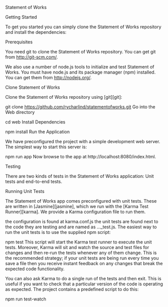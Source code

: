 Statement of Works

Getting Started

To get you started you can simply clone the Statement of Works repository and install the dependencies:

Prerequisites

You need git to clone the Statement of Works repository. You can get git from http://git-scm.com/.

We also use a number of node.js tools to initialize and test Statement of Works. You must have node.js and its package manager (npm) installed. You can get them from http://nodejs.org/.

Clone Statement of Works

Clone the Statement of Works repository using [git][git]:

git clone https://github.com/rycharlind/statementofworks.git <your-project-name>
Go into the Web directory

cd web
Install Dependencies

npm install
Run the Application

We have preconfigured the project with a simple development web server. The simplest way to start this server is:

npm run app
Now browse to the app at http://localhost:8080/index.html.

Testing

There are two kinds of tests in the Statement of Works application: Unit tests and end-to-end tests.

Running Unit Tests

The Statement of Works app comes preconfigured with unit tests. These are written in [Jasmine][jasmine], which we run with the [Karma Test Runner][karma]. We provide a Karma configuration file to run them.

the configuration is found at karma.conf.js
the unit tests are found next to the code they are testing and are named as ..._test.js.
The easiest way to run the unit tests is to use the supplied npm script:

npm test
This script will start the Karma test runner to execute the unit tests. Moreover, Karma will sit and watch the source and test files for changes and then re-run the tests whenever any of them change. This is the recommended strategy; if your unit tests are being run every time you save a file then you receive instant feedback on any changes that break the expected code functionality.

You can also ask Karma to do a single run of the tests and then exit. This is useful if you want to check that a particular version of the code is operating as expected. The project contains a predefined script to do this:

npm run test-watch